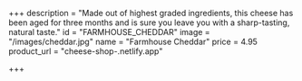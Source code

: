 +++
description = "Made out of highest graded ingredients, this cheese has been aged for three months and is sure you leave you with a sharp-tasting, natural taste."
id = "FARMHOUSE_CHEDDAR"
image = "/images/cheddar.jpg"
name = "Farmhouse Cheddar"
price = 4.95
product_url = "cheese-shop-.netlify.app"

+++

